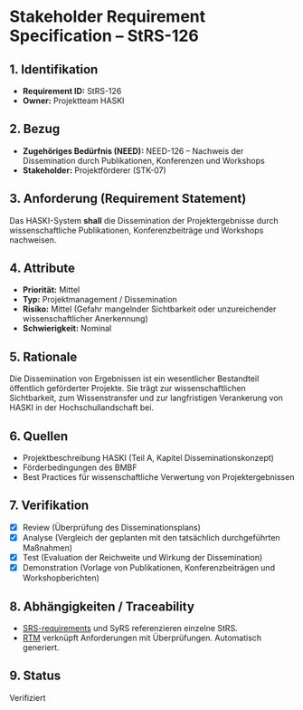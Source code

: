 # Stakeholder Requirement Specification – StRS-126

## 1. Identifikation
- **Requirement ID:** StRS-126
- **Owner:** Projektteam HASKI

## 2. Bezug
- **Zugehöriges Bedürfnis (NEED):** NEED-126 – Nachweis der Dissemination durch Publikationen, Konferenzen und Workshops
- **Stakeholder:** Projektförderer (STK-07)

## 3. Anforderung (Requirement Statement)
Das HASKI-System **shall** die Dissemination der Projektergebnisse durch wissenschaftliche Publikationen, Konferenzbeiträge und Workshops nachweisen.

## 4. Attribute
- **Priorität:** Mittel
- **Typ:** Projektmanagement / Dissemination
- **Risiko:** Mittel (Gefahr mangelnder Sichtbarkeit oder unzureichender wissenschaftlicher Anerkennung)
- **Schwierigkeit:** Nominal

## 5. Rationale
Die Dissemination von Ergebnissen ist ein wesentlicher Bestandteil öffentlich geförderter Projekte. Sie trägt zur wissenschaftlichen Sichtbarkeit, zum Wissenstransfer und zur langfristigen Verankerung von HASKI in der Hochschullandschaft bei.

## 6. Quellen
- Projektbeschreibung HASKI (Teil A, Kapitel Disseminationskonzept)
- Förderbedingungen des BMBF
- Best Practices für wissenschaftliche Verwertung von Projektergebnissen

## 7. Verifikation
- [x] Review (Überprüfung des Disseminationsplans)
- [x] Analyse (Vergleich der geplanten mit den tatsächlich durchgeführten Maßnahmen)
- [x] Test (Evaluation der Reichweite und Wirkung der Dissemination)
- [x] Demonstration (Vorlage von Publikationen, Konferenzbeiträgen und Workshopberichten)

## 8. Abhängigkeiten / Traceability
- [SRS-requirements](../../requirements/HASKI-REQ-NNNN.md) und SyRS referenzieren einzelne StRS.
- [RTM](../../rtm/RTM.csv) verknüpft Anforderungen mit Überprüfungen. Automatisch generiert.

## 9. Status
Verifiziert
